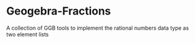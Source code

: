 # Geogebra-Fractions
A collection of GGB tools to implement the rational numbers data type as two element lists
